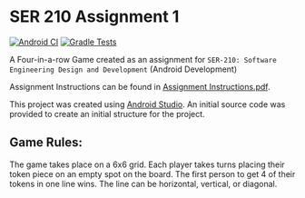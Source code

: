 # SER 210 Assignment 1

[![Android CI](https://github.com/LittleTealeaf/SER-210-Assignment-1/actions/workflows/android.yml/badge.svg?branch=main)](https://github.com/LittleTealeaf/SER-210-Assignment-1/actions/workflows/android.yml) [![Gradle Tests](https://github.com/LittleTealeaf/SER-210-Assignment-01/actions/workflows/gradle_test.yml/badge.svg?branch=main&event=push)](https://github.com/LittleTealeaf/SER-210-Assignment-01/actions/workflows/gradle_test.yml)

A Four-in-a-row Game created as an assignment for `SER-210: Software Engineering Design and Development` (Android Development)

Assignment Instructions can be found in [Assignment Instructions.pdf](Assignment%20Instructions.pdf).

This project was created using [Android Studio](https://developer.android.com/studio). An initial source code was provided to create an initial structure for the project.

## Game Rules:

The game takes place on a 6x6 grid. Each player takes turns placing their token piece on an empty spot on the board. The first person to get 4 of their tokens in one line wins. The line can be horizontal, vertical, or diagonal.
